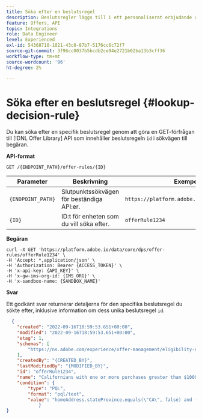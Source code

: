 ```yaml
---
title: Söka efter en beslutsregel
description: Beslutsregler läggs till i ett personaliserat erbjudande och tillämpas på en profil för att avgöra vem som är berättigad.
feature: Offers, API
topic: Integrations
role: Data Engineer
level: Experienced
exl-id: 54368710-1021-43c0-87b7-5176cc6c72f7
source-git-commit: 3f96cc0037b5bcdb2ce94e2721b02ba13b3cff36
workflow-type: tm+mt
source-wordcount: '96'
ht-degree: 2%

---
```


# Söka efter en beslutsregel {#lookup-decision-rule}

Du kan söka efter en specifik beslutsregel genom att göra en GET-förfrågan till [!DNL Offer Library] API som innehåller beslutsregeln `id` i sökvägen till begäran.

**API-format**

```http
GET /{ENDPOINT_PATH}/offer-rules/{ID}
```

| Parameter | Beskrivning | Exempel |
| --------- | ----------- | ------- |
| `{ENDPOINT_PATH}` | Slutpunktssökvägen för beständiga API:er. | `https://platform.adobe.io/data/core/dps/` |
| `{ID}` | ID:t för enheten som du vill söka efter. | `offerRule1234` |

**Begäran**

```shell
curl -X GET 'https://platform.adobe.io/data/core/dps/offer-rules/offerRule1234' \
-H 'Accept: *,application/json' \
-H 'Authorization: Bearer {ACCESS_TOKEN}' \
-H 'x-api-key: {API_KEY}' \
-H 'x-gw-ims-org-id: {IMS_ORG}' \
-H 'x-sandbox-name: {SANDBOX_NAME}'
```

**Svar**

Ett godkänt svar returnerar detaljerna för den specifika beslutsregel du sökte efter, inklusive information om dess unika beslutsregel `id`.

```json
  {
    "created": "2022-09-16T18:59:53.651+00:00",
    "modified": "2022-09-16T18:59:53.651+00:00",
    "etag": 1,
    "schemas": [
        "https://ns.adobe.com/experience/offer-management/eligibility-rule;version=0.3"
    ],
    "createdBy": "{CREATED_BY}",
    "lastModifiedBy": "{MODIFIED_BY}",
    "id": "offerRule1234",
    "name": "Californians with one or more purchases greater than $1000",
    "condition": {
        "type": "PQL",
        "format": "pql/text",
        "value": "homeAddress.stateProvince.equals(\"CA\", false) and (select var1 from xEvent where var1.eventType.equals(\"purchase\", true) and (var1.commerce.order.priceTotal = 1000.0 and var1.commerce.order.currencyCode.equals(\"USD\", false)))"
            }
}
```
